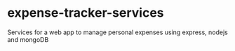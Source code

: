 # expense-tracker-services
Services for a web app to manage personal expenses using express, nodejs and mongoDB
